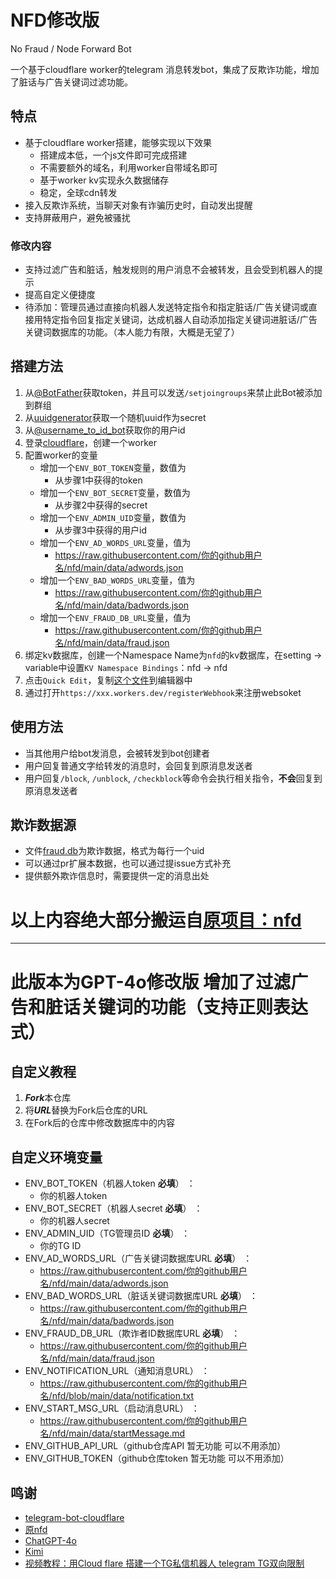 # NFD修改版
No Fraud / Node Forward Bot

一个基于cloudflare worker的telegram 消息转发bot，集成了反欺诈功能，增加了脏话与广告关键词过滤功能。

## 特点
- 基于cloudflare worker搭建，能够实现以下效果
    - 搭建成本低，一个js文件即可完成搭建
    - 不需要额外的域名，利用worker自带域名即可
    - 基于worker kv实现永久数据储存
    - 稳定，全球cdn转发
- 接入反欺诈系统，当聊天对象有诈骗历史时，自动发出提醒
- 支持屏蔽用户，避免被骚扰

### 修改内容
- 支持过滤广告和脏话，触发规则的用户消息不会被转发，且会受到机器人的提示
- 提高自定义便捷度
- 待添加：管理员通过直接向机器人发送特定指令和指定脏话/广告关键词或直接用特定指令回复指定关键词，达成机器人自动添加指定关键词进脏话/广告关键词数据库的功能。（本人能力有限，大概是无望了）

## 搭建方法
1. 从[@BotFather](https://t.me/BotFather)获取token，并且可以发送`/setjoingroups`来禁止此Bot被添加到群组
2. 从[uuidgenerator](https://www.uuidgenerator.net/)获取一个随机uuid作为secret
3. 从[@username_to_id_bot](https://t.me/username_to_id_bot)获取你的用户id
4. 登录[cloudflare](https://workers.cloudflare.com/)，创建一个worker
5. 配置worker的变量
    - 增加一个`ENV_BOT_TOKEN`变量，数值为
        - 从步骤1中获得的token
    - 增加一个`ENV_BOT_SECRET`变量，数值为
        - 从步骤2中获得的secret
    - 增加一个`ENV_ADMIN_UID`变量，数值为
        - 从步骤3中获得的用户id
    - 增加一个`ENV_AD_WORDS_URL`变量，值为
        - https://raw.githubusercontent.com/你的github用户名/nfd/main/data/adwords.json
    - 增加一个`ENV_BAD_WORDS_URL`变量，值为
        - https://raw.githubusercontent.com/你的github用户名/nfd/main/data/badwords.json
    - 增加一个`ENV_FRAUD_DB_URL`变量，值为
        - https://raw.githubusercontent.com/你的github用户名/nfd/main/data/fraud.json
6. 绑定kv数据库，创建一个Namespace Name为`nfd`的kv数据库，在setting -> variable中设置`KV Namespace Bindings`：nfd -> nfd
7. 点击`Quick Edit`，复制[这个文件](./worker.js)到编辑器中
8. 通过打开`https://xxx.workers.dev/registerWebhook`来注册websoket

## 使用方法
- 当其他用户给bot发消息，会被转发到bot创建者
- 用户回复普通文字给转发的消息时，会回复到原消息发送者
- 用户回复`/block`, `/unblock`, `/checkblock`等命令会执行相关指令，**不会**回复到原消息发送者

## 欺诈数据源
- 文件[fraud.db](./fraud.db)为欺诈数据，格式为每行一个uid
- 可以通过pr扩展本数据，也可以通过提issue方式补充
- 提供额外欺诈信息时，需要提供一定的消息出处

# 以上内容绝大部分搬运自[原项目：nfd](https://github.com/LloydAsp/nfd "本项目基于此源码利用GPT-4o修改")

---

# 此版本为GPT-4o修改版 增加了过滤广告和脏话关键词的功能（支持正则表达式）

## 自定义教程
1. ***Fork***本仓库
2. 将***URL***替换为Fork后仓库的URL
3. 在Fork后的仓库中修改数据库中的内容

## 自定义环境变量
- ENV_BOT_TOKEN（机器人token **必填**） ：
    - 你的机器人token
- ENV_BOT_SECRET（机器人secret **必填**） ：
    - 你的机器人secret
- ENV_ADMIN_UID（TG管理员ID **必填**） ：
    - 你的TG ID
- ENV_AD_WORDS_URL（广告关键词数据库URL **必填**） ：
    - https://raw.githubusercontent.com/你的github用户名/nfd/main/data/adwords.json
- ENV_BAD_WORDS_URL（脏话关键词数据库URL **必填**） ：
    - https://raw.githubusercontent.com/你的github用户名/nfd/main/data/badwords.json
- ENV_FRAUD_DB_URL（欺诈者ID数据库URL **必填**） ：
    - https://raw.githubusercontent.com/你的github用户名/nfd/main/data/fraud.json
- ENV_NOTIFICATION_URL（通知消息URL） ：
    - https://raw.githubusercontent.com/你的github用户名/nfd/blob/main/data/notification.txt
- ENV_START_MSG_URL（启动消息URL） ：
    - https://raw.githubusercontent.com/你的github用户名/nfd/main/data/startMessage.md
- ENV_GITHUB_API_URL（github仓库API 暂无功能 可以不用添加）	
- ENV_GITHUB_TOKEN（github仓库token 暂无功能 可以不用添加）	

## 鸣谢
- [telegram-bot-cloudflare](https://github.com/cvzi/telegram-bot-cloudflare "疑似一代源码")
- [原nfd](https://github.com/LloydAsp/nfd "本项目基于此源码利用GPT-4o修改")
- [ChatGPT-4o](https://chatgpt.com/ "修改源码主力")
- [Kimi](https://kimi.moonshot.cn/ "检索资料助手")
- [视频教程：用Cloud flare 搭建一个TG私信机器人 telegram TG双向限制](https://www.youtube.com/watch?v=DBQqj9UwS1M&t=61s "基于原项目nfd的搭建视频教程")
